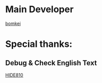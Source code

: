 # Main Developer
[bomkei](https://github.com/bomkei)

# Special thanks:
## Debug & Check English Text
[HIDE810](https://github.com/HIDE810)